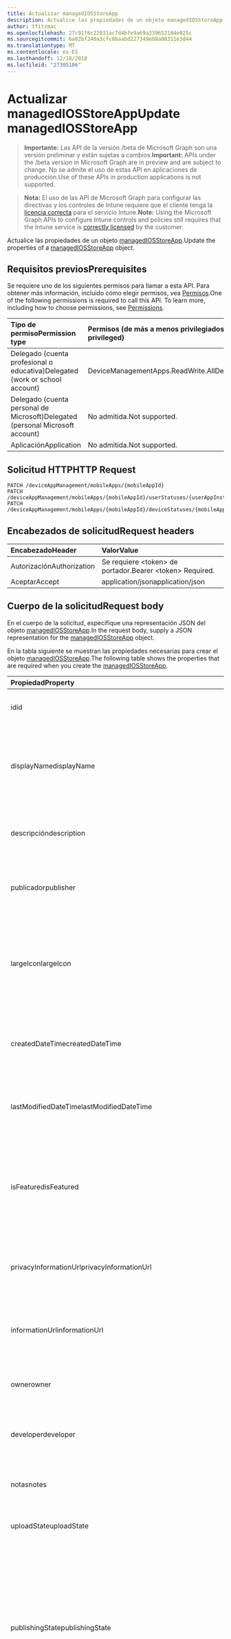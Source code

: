 ```yaml
---
title: Actualizar managedIOSStoreApp
description: Actualice las propiedades de un objeto managedIOSStoreApp.
author: tfitzmac
ms.openlocfilehash: 27c91f6c22031ac7d4bfe9a69a339652104e025c
ms.sourcegitcommit: 6a82bf240a3cfc0baabd227349e08a08311e3d44
ms.translationtype: MT
ms.contentlocale: es-ES
ms.lasthandoff: 12/18/2018
ms.locfileid: "27305106"
---
```

# <a name="update-managediosstoreapp"></a><span data-ttu-id="3e328-103">Actualizar managedIOSStoreApp</span><span class="sxs-lookup"><span data-stu-id="3e328-103">Update managedIOSStoreApp</span></span>

> <span data-ttu-id="3e328-104">**Importante:** Las API de la versión /beta de Microsoft Graph son una versión preliminar y están sujetas a cambios.</span><span class="sxs-lookup"><span data-stu-id="3e328-104">**Important:** APIs under the /beta version in Microsoft Graph are in preview and are subject to change.</span></span> <span data-ttu-id="3e328-105">No se admite el uso de estas API en aplicaciones de producción.</span><span class="sxs-lookup"><span data-stu-id="3e328-105">Use of these APIs in production applications is not supported.</span></span>

> <span data-ttu-id="3e328-106">**Nota:** El uso de las API de Microsoft Graph para configurar las directivas y los controles de Intune requiere que el cliente tenga la [licencia correcta](https://go.microsoft.com/fwlink/?linkid=839381) para el servicio Intune.</span><span class="sxs-lookup"><span data-stu-id="3e328-106">**Note:** Using the Microsoft Graph APIs to configure Intune controls and policies still requires that the Intune service is [correctly licensed](https://go.microsoft.com/fwlink/?linkid=839381) by the customer.</span></span>

<span data-ttu-id="3e328-107">Actualice las propiedades de un objeto [managedIOSStoreApp](../resources/intune-apps-managediosstoreapp.md).</span><span class="sxs-lookup"><span data-stu-id="3e328-107">Update the properties of a [managedIOSStoreApp](../resources/intune-apps-managediosstoreapp.md) object.</span></span>
## <a name="prerequisites"></a><span data-ttu-id="3e328-108">Requisitos previos</span><span class="sxs-lookup"><span data-stu-id="3e328-108">Prerequisites</span></span>
<span data-ttu-id="3e328-p102">Se requiere uno de los siguientes permisos para llamar a esta API. Para obtener más información, incluido cómo elegir permisos, vea [Permisos](/graph/permissions-reference).</span><span class="sxs-lookup"><span data-stu-id="3e328-p102">One of the following permissions is required to call this API. To learn more, including how to choose permissions, see [Permissions](/graph/permissions-reference).</span></span>

|<span data-ttu-id="3e328-111">Tipo de permiso</span><span class="sxs-lookup"><span data-stu-id="3e328-111">Permission type</span></span>|<span data-ttu-id="3e328-112">Permisos (de más a menos privilegiados)</span><span class="sxs-lookup"><span data-stu-id="3e328-112">Permissions (from most to least privileged)</span></span>|
|:---|:---|
|<span data-ttu-id="3e328-113">Delegado (cuenta profesional o educativa)</span><span class="sxs-lookup"><span data-stu-id="3e328-113">Delegated (work or school account)</span></span>|<span data-ttu-id="3e328-114">DeviceManagementApps.ReadWrite.All</span><span class="sxs-lookup"><span data-stu-id="3e328-114">DeviceManagementApps.ReadWrite.All</span></span>|
|<span data-ttu-id="3e328-115">Delegado (cuenta personal de Microsoft)</span><span class="sxs-lookup"><span data-stu-id="3e328-115">Delegated (personal Microsoft account)</span></span>|<span data-ttu-id="3e328-116">No admitida.</span><span class="sxs-lookup"><span data-stu-id="3e328-116">Not supported.</span></span>|
|<span data-ttu-id="3e328-117">Aplicación</span><span class="sxs-lookup"><span data-stu-id="3e328-117">Application</span></span>|<span data-ttu-id="3e328-118">No admitida.</span><span class="sxs-lookup"><span data-stu-id="3e328-118">Not supported.</span></span>|

## <a name="http-request"></a><span data-ttu-id="3e328-119">Solicitud HTTP</span><span class="sxs-lookup"><span data-stu-id="3e328-119">HTTP Request</span></span>
<!-- {
  "blockType": "ignored"
}
-->
``` http
PATCH /deviceAppManagement/mobileApps/{mobileAppId}
PATCH /deviceAppManagement/mobileApps/{mobileAppId}/userStatuses/{userAppInstallStatusId}/app
PATCH /deviceAppManagement/mobileApps/{mobileAppId}/deviceStatuses/{mobileAppInstallStatusId}/app
```

## <a name="request-headers"></a><span data-ttu-id="3e328-120">Encabezados de solicitud</span><span class="sxs-lookup"><span data-stu-id="3e328-120">Request headers</span></span>
|<span data-ttu-id="3e328-121">Encabezado</span><span class="sxs-lookup"><span data-stu-id="3e328-121">Header</span></span>|<span data-ttu-id="3e328-122">Valor</span><span class="sxs-lookup"><span data-stu-id="3e328-122">Value</span></span>|
|:---|:---|
|<span data-ttu-id="3e328-123">Autorización</span><span class="sxs-lookup"><span data-stu-id="3e328-123">Authorization</span></span>|<span data-ttu-id="3e328-124">Se requiere &lt;token&gt; de portador.</span><span class="sxs-lookup"><span data-stu-id="3e328-124">Bearer &lt;token&gt; Required.</span></span>|
|<span data-ttu-id="3e328-125">Aceptar</span><span class="sxs-lookup"><span data-stu-id="3e328-125">Accept</span></span>|<span data-ttu-id="3e328-126">application/json</span><span class="sxs-lookup"><span data-stu-id="3e328-126">application/json</span></span>|

## <a name="request-body"></a><span data-ttu-id="3e328-127">Cuerpo de la solicitud</span><span class="sxs-lookup"><span data-stu-id="3e328-127">Request body</span></span>
<span data-ttu-id="3e328-128">En el cuerpo de la solicitud, especifique una representación JSON del objeto [managedIOSStoreApp](../resources/intune-apps-managediosstoreapp.md).</span><span class="sxs-lookup"><span data-stu-id="3e328-128">In the request body, supply a JSON representation for the [managedIOSStoreApp](../resources/intune-apps-managediosstoreapp.md) object.</span></span>

<span data-ttu-id="3e328-129">En la tabla siguiente se muestran las propiedades necesarias para crear el objeto [managedIOSStoreApp](../resources/intune-apps-managediosstoreapp.md).</span><span class="sxs-lookup"><span data-stu-id="3e328-129">The following table shows the properties that are required when you create the [managedIOSStoreApp](../resources/intune-apps-managediosstoreapp.md).</span></span>

|<span data-ttu-id="3e328-130">Propiedad</span><span class="sxs-lookup"><span data-stu-id="3e328-130">Property</span></span>|<span data-ttu-id="3e328-131">Tipo</span><span class="sxs-lookup"><span data-stu-id="3e328-131">Type</span></span>|<span data-ttu-id="3e328-132">Descripción</span><span class="sxs-lookup"><span data-stu-id="3e328-132">Description</span></span>|
|:---|:---|:---|
|<span data-ttu-id="3e328-133">id</span><span class="sxs-lookup"><span data-stu-id="3e328-133">id</span></span>|<span data-ttu-id="3e328-134">String</span><span class="sxs-lookup"><span data-stu-id="3e328-134">String</span></span>|<span data-ttu-id="3e328-135">Clave de la entidad.</span><span class="sxs-lookup"><span data-stu-id="3e328-135">Key of the entity.</span></span> <span data-ttu-id="3e328-136">Heredado de [mobileApp](../resources/intune-apps-mobileapp.md).</span><span class="sxs-lookup"><span data-stu-id="3e328-136">Inherited from [mobileApp](../resources/intune-apps-mobileapp.md)</span></span>|
|<span data-ttu-id="3e328-137">displayName</span><span class="sxs-lookup"><span data-stu-id="3e328-137">displayName</span></span>|<span data-ttu-id="3e328-138">String</span><span class="sxs-lookup"><span data-stu-id="3e328-138">String</span></span>|<span data-ttu-id="3e328-139">Título de la aplicación importado o proporcionado por el administrador.</span><span class="sxs-lookup"><span data-stu-id="3e328-139">The admin provided or imported title of the app.</span></span> <span data-ttu-id="3e328-140">Heredado de [mobileApp](../resources/intune-apps-mobileapp.md).</span><span class="sxs-lookup"><span data-stu-id="3e328-140">Inherited from [mobileApp](../resources/intune-apps-mobileapp.md)</span></span>|
|<span data-ttu-id="3e328-141">descripción</span><span class="sxs-lookup"><span data-stu-id="3e328-141">description</span></span>|<span data-ttu-id="3e328-142">String</span><span class="sxs-lookup"><span data-stu-id="3e328-142">String</span></span>|<span data-ttu-id="3e328-143">Descripción de la aplicación.</span><span class="sxs-lookup"><span data-stu-id="3e328-143">The description of the app.</span></span> <span data-ttu-id="3e328-144">Heredado de [mobileApp](../resources/intune-apps-mobileapp.md).</span><span class="sxs-lookup"><span data-stu-id="3e328-144">Inherited from [mobileApp](../resources/intune-apps-mobileapp.md)</span></span>|
|<span data-ttu-id="3e328-145">publicador</span><span class="sxs-lookup"><span data-stu-id="3e328-145">publisher</span></span>|<span data-ttu-id="3e328-146">String</span><span class="sxs-lookup"><span data-stu-id="3e328-146">String</span></span>|<span data-ttu-id="3e328-147">Publicador de la aplicación.</span><span class="sxs-lookup"><span data-stu-id="3e328-147">The publisher of the app.</span></span> <span data-ttu-id="3e328-148">Heredado de [mobileApp](../resources/intune-apps-mobileapp.md).</span><span class="sxs-lookup"><span data-stu-id="3e328-148">Inherited from [mobileApp](../resources/intune-apps-mobileapp.md)</span></span>|
|<span data-ttu-id="3e328-149">largeIcon</span><span class="sxs-lookup"><span data-stu-id="3e328-149">largeIcon</span></span>|[<span data-ttu-id="3e328-150">mimeContent</span><span class="sxs-lookup"><span data-stu-id="3e328-150">mimeContent</span></span>](../resources/intune-shared-mimecontent.md)|<span data-ttu-id="3e328-151">Icono grande que se mostrará en los detalles de la aplicación y se usa para cargar el icono.</span><span class="sxs-lookup"><span data-stu-id="3e328-151">The large icon, to be displayed in the app details and used for upload of the icon.</span></span> <span data-ttu-id="3e328-152">Heredado de [mobileApp](../resources/intune-apps-mobileapp.md).</span><span class="sxs-lookup"><span data-stu-id="3e328-152">Inherited from [mobileApp](../resources/intune-apps-mobileapp.md)</span></span>|
|<span data-ttu-id="3e328-153">createdDateTime</span><span class="sxs-lookup"><span data-stu-id="3e328-153">createdDateTime</span></span>|<span data-ttu-id="3e328-154">DateTimeOffset</span><span class="sxs-lookup"><span data-stu-id="3e328-154">DateTimeOffset</span></span>|<span data-ttu-id="3e328-155">Fecha y hora de creación de la aplicación.</span><span class="sxs-lookup"><span data-stu-id="3e328-155">The date and time the app was created.</span></span> <span data-ttu-id="3e328-156">Heredado de [mobileApp](../resources/intune-apps-mobileapp.md).</span><span class="sxs-lookup"><span data-stu-id="3e328-156">Inherited from [mobileApp](../resources/intune-apps-mobileapp.md)</span></span>|
|<span data-ttu-id="3e328-157">lastModifiedDateTime</span><span class="sxs-lookup"><span data-stu-id="3e328-157">lastModifiedDateTime</span></span>|<span data-ttu-id="3e328-158">DateTimeOffset</span><span class="sxs-lookup"><span data-stu-id="3e328-158">DateTimeOffset</span></span>|<span data-ttu-id="3e328-159">Fecha y hora de la última modificación de la aplicación.</span><span class="sxs-lookup"><span data-stu-id="3e328-159">The date and time the app was last modified.</span></span> <span data-ttu-id="3e328-160">Heredado de [mobileApp](../resources/intune-apps-mobileapp.md).</span><span class="sxs-lookup"><span data-stu-id="3e328-160">Inherited from [mobileApp](../resources/intune-apps-mobileapp.md)</span></span>|
|<span data-ttu-id="3e328-161">isFeatured</span><span class="sxs-lookup"><span data-stu-id="3e328-161">isFeatured</span></span>|<span data-ttu-id="3e328-162">Boolean</span><span class="sxs-lookup"><span data-stu-id="3e328-162">Boolean</span></span>|<span data-ttu-id="3e328-163">Valor que indica si el administrador ha marcado la aplicación como destacada. Heredado de [mobileApp](../resources/intune-apps-mobileapp.md).</span><span class="sxs-lookup"><span data-stu-id="3e328-163">The value indicating whether the app is marked as featured by the admin. Inherited from [mobileApp](../resources/intune-apps-mobileapp.md)</span></span>|
|<span data-ttu-id="3e328-164">privacyInformationUrl</span><span class="sxs-lookup"><span data-stu-id="3e328-164">privacyInformationUrl</span></span>|<span data-ttu-id="3e328-165">String</span><span class="sxs-lookup"><span data-stu-id="3e328-165">String</span></span>|<span data-ttu-id="3e328-166">La dirección URL de la declaración de privacidad.</span><span class="sxs-lookup"><span data-stu-id="3e328-166">The privacy statement Url.</span></span> <span data-ttu-id="3e328-167">Heredado de [mobileApp](../resources/intune-apps-mobileapp.md).</span><span class="sxs-lookup"><span data-stu-id="3e328-167">Inherited from [mobileApp](../resources/intune-apps-mobileapp.md)</span></span>|
|<span data-ttu-id="3e328-168">informationUrl</span><span class="sxs-lookup"><span data-stu-id="3e328-168">informationUrl</span></span>|<span data-ttu-id="3e328-169">String</span><span class="sxs-lookup"><span data-stu-id="3e328-169">String</span></span>|<span data-ttu-id="3e328-170">La dirección URL para obtener más información.</span><span class="sxs-lookup"><span data-stu-id="3e328-170">The more information Url.</span></span> <span data-ttu-id="3e328-171">Heredado de [mobileApp](../resources/intune-apps-mobileapp.md).</span><span class="sxs-lookup"><span data-stu-id="3e328-171">Inherited from [mobileApp](../resources/intune-apps-mobileapp.md)</span></span>|
|<span data-ttu-id="3e328-172">owner</span><span class="sxs-lookup"><span data-stu-id="3e328-172">owner</span></span>|<span data-ttu-id="3e328-173">String</span><span class="sxs-lookup"><span data-stu-id="3e328-173">String</span></span>|<span data-ttu-id="3e328-174">Propietario de la aplicación.</span><span class="sxs-lookup"><span data-stu-id="3e328-174">The owner of the app.</span></span> <span data-ttu-id="3e328-175">Heredado de [mobileApp](../resources/intune-apps-mobileapp.md).</span><span class="sxs-lookup"><span data-stu-id="3e328-175">Inherited from [mobileApp](../resources/intune-apps-mobileapp.md)</span></span>|
|<span data-ttu-id="3e328-176">developer</span><span class="sxs-lookup"><span data-stu-id="3e328-176">developer</span></span>|<span data-ttu-id="3e328-177">String</span><span class="sxs-lookup"><span data-stu-id="3e328-177">String</span></span>|<span data-ttu-id="3e328-178">Desarrollador de la aplicación.</span><span class="sxs-lookup"><span data-stu-id="3e328-178">The developer of the app.</span></span> <span data-ttu-id="3e328-179">Heredado de [mobileApp](../resources/intune-apps-mobileapp.md).</span><span class="sxs-lookup"><span data-stu-id="3e328-179">Inherited from [mobileApp](../resources/intune-apps-mobileapp.md)</span></span>|
|<span data-ttu-id="3e328-180">notas</span><span class="sxs-lookup"><span data-stu-id="3e328-180">notes</span></span>|<span data-ttu-id="3e328-181">String</span><span class="sxs-lookup"><span data-stu-id="3e328-181">String</span></span>|<span data-ttu-id="3e328-182">Notas de la aplicación.</span><span class="sxs-lookup"><span data-stu-id="3e328-182">Notes for the app.</span></span> <span data-ttu-id="3e328-183">Heredado de [mobileApp](../resources/intune-apps-mobileapp.md).</span><span class="sxs-lookup"><span data-stu-id="3e328-183">Inherited from [mobileApp](../resources/intune-apps-mobileapp.md)</span></span>|
|<span data-ttu-id="3e328-184">uploadState</span><span class="sxs-lookup"><span data-stu-id="3e328-184">uploadState</span></span>|<span data-ttu-id="3e328-185">Int32</span><span class="sxs-lookup"><span data-stu-id="3e328-185">Int32</span></span>|<span data-ttu-id="3e328-186">El estado de carga.</span><span class="sxs-lookup"><span data-stu-id="3e328-186">The upload state.</span></span> <span data-ttu-id="3e328-187">Heredado de [mobileApp](../resources/intune-apps-mobileapp.md).</span><span class="sxs-lookup"><span data-stu-id="3e328-187">Inherited from [mobileApp](../resources/intune-apps-mobileapp.md)</span></span>|
|<span data-ttu-id="3e328-188">publishingState</span><span class="sxs-lookup"><span data-stu-id="3e328-188">publishingState</span></span>|[<span data-ttu-id="3e328-189">mobileAppPublishingState</span><span class="sxs-lookup"><span data-stu-id="3e328-189">mobileAppPublishingState</span></span>](../resources/intune-apps-mobileapppublishingstate.md)|<span data-ttu-id="3e328-190">Estado de publicación de la aplicación.</span><span class="sxs-lookup"><span data-stu-id="3e328-190">The publishing state for the app.</span></span> <span data-ttu-id="3e328-191">La aplicación no puede asignarse a menos que se publique.</span><span class="sxs-lookup"><span data-stu-id="3e328-191">The app cannot be assigned unless the app is published.</span></span> <span data-ttu-id="3e328-192">Se hereda de [mobileApp](../resources/intune-apps-mobileapp.md).</span><span class="sxs-lookup"><span data-stu-id="3e328-192">Inherited from [mobileApp](../resources/intune-apps-mobileapp.md).</span></span> <span data-ttu-id="3e328-193">Los valores posibles son: `notPublished`, `processing` y `published`.</span><span class="sxs-lookup"><span data-stu-id="3e328-193">Possible values are: `notPublished`, `processing`, `published`.</span></span>|
|<span data-ttu-id="3e328-194">appAvailability</span><span class="sxs-lookup"><span data-stu-id="3e328-194">appAvailability</span></span>|[<span data-ttu-id="3e328-195">managedAppAvailability</span><span class="sxs-lookup"><span data-stu-id="3e328-195">managedAppAvailability</span></span>](../resources/intune-apps-managedappavailability.md)|<span data-ttu-id="3e328-196">Disponibilidad de la aplicación.</span><span class="sxs-lookup"><span data-stu-id="3e328-196">The Application's availability.</span></span> <span data-ttu-id="3e328-197">Se hereda de [managedApp](../resources/intune-apps-managedapp.md).</span><span class="sxs-lookup"><span data-stu-id="3e328-197">Inherited from [managedApp](../resources/intune-apps-managedapp.md).</span></span> <span data-ttu-id="3e328-198">Los valores posibles son: `global` y `lineOfBusiness`.</span><span class="sxs-lookup"><span data-stu-id="3e328-198">Possible values are: `global`, `lineOfBusiness`.</span></span>|
|<span data-ttu-id="3e328-199">versión</span><span class="sxs-lookup"><span data-stu-id="3e328-199">version</span></span>|<span data-ttu-id="3e328-200">String</span><span class="sxs-lookup"><span data-stu-id="3e328-200">String</span></span>|<span data-ttu-id="3e328-201">Versión de la aplicación.</span><span class="sxs-lookup"><span data-stu-id="3e328-201">The Application's version.</span></span> <span data-ttu-id="3e328-202">Heredado de [managedApp](../resources/intune-apps-managedapp.md)</span><span class="sxs-lookup"><span data-stu-id="3e328-202">Inherited from [managedApp](../resources/intune-apps-managedapp.md)</span></span>|
|<span data-ttu-id="3e328-203">bundleId</span><span class="sxs-lookup"><span data-stu-id="3e328-203">bundleId</span></span>|<span data-ttu-id="3e328-204">String</span><span class="sxs-lookup"><span data-stu-id="3e328-204">String</span></span>|<span data-ttu-id="3e328-205">El identificador de lote de la aplicación.</span><span class="sxs-lookup"><span data-stu-id="3e328-205">The app's Bundle ID.</span></span>|
|<span data-ttu-id="3e328-206">appStoreUrl</span><span class="sxs-lookup"><span data-stu-id="3e328-206">appStoreUrl</span></span>|<span data-ttu-id="3e328-207">String</span><span class="sxs-lookup"><span data-stu-id="3e328-207">String</span></span>|<span data-ttu-id="3e328-208">La AppStoreUrl de Apple.</span><span class="sxs-lookup"><span data-stu-id="3e328-208">The Apple AppStoreUrl.</span></span>|
|<span data-ttu-id="3e328-209">applicableDeviceType</span><span class="sxs-lookup"><span data-stu-id="3e328-209">applicableDeviceType</span></span>|[<span data-ttu-id="3e328-210">iosDeviceType</span><span class="sxs-lookup"><span data-stu-id="3e328-210">iosDeviceType</span></span>](../resources/intune-apps-iosdevicetype.md)|<span data-ttu-id="3e328-211">Arquitectura de iOS en la que se puede ejecutar esta aplicación.</span><span class="sxs-lookup"><span data-stu-id="3e328-211">The iOS architecture for which this app can run on.</span></span>|
|<span data-ttu-id="3e328-212">minimumSupportedOperatingSystem</span><span class="sxs-lookup"><span data-stu-id="3e328-212">minimumSupportedOperatingSystem</span></span>|[<span data-ttu-id="3e328-213">iosMinimumOperatingSystem</span><span class="sxs-lookup"><span data-stu-id="3e328-213">iosMinimumOperatingSystem</span></span>](../resources/intune-apps-iosminimumoperatingsystem.md)|<span data-ttu-id="3e328-214">El valor para el sistema operativo mínimo compatible.</span><span class="sxs-lookup"><span data-stu-id="3e328-214">The value for the minimum supported operating system.</span></span>|



## <a name="response"></a><span data-ttu-id="3e328-215">Respuesta</span><span class="sxs-lookup"><span data-stu-id="3e328-215">Response</span></span>
<span data-ttu-id="3e328-216">Si se ejecuta correctamente, este método devuelve un código de respuesta `200 OK` y un objeto [managedIOSStoreApp](../resources/intune-apps-managediosstoreapp.md) actualizado en el cuerpo de la respuesta.</span><span class="sxs-lookup"><span data-stu-id="3e328-216">If successful, this method returns a `200 OK` response code and an updated [managedIOSStoreApp](../resources/intune-apps-managediosstoreapp.md) object in the response body.</span></span>

## <a name="example"></a><span data-ttu-id="3e328-217">Ejemplo</span><span class="sxs-lookup"><span data-stu-id="3e328-217">Example</span></span>
### <a name="request"></a><span data-ttu-id="3e328-218">Solicitud</span><span class="sxs-lookup"><span data-stu-id="3e328-218">Request</span></span>
<span data-ttu-id="3e328-219">Aquí tiene un ejemplo de la solicitud.</span><span class="sxs-lookup"><span data-stu-id="3e328-219">Here is an example of the request.</span></span>
``` http
PATCH https://graph.microsoft.com/beta/deviceAppManagement/mobileApps/{mobileAppId}
Content-type: application/json
Content-length: 1113

{
  "displayName": "Display Name value",
  "description": "Description value",
  "publisher": "Publisher value",
  "largeIcon": {
    "@odata.type": "microsoft.graph.mimeContent",
    "type": "Type value",
    "value": "dmFsdWU="
  },
  "lastModifiedDateTime": "2017-01-01T00:00:35.1329464-08:00",
  "isFeatured": true,
  "privacyInformationUrl": "https://example.com/privacyInformationUrl/",
  "informationUrl": "https://example.com/informationUrl/",
  "owner": "Owner value",
  "developer": "Developer value",
  "notes": "Notes value",
  "uploadState": 11,
  "publishingState": "processing",
  "appAvailability": "lineOfBusiness",
  "version": "Version value",
  "bundleId": "Bundle Id value",
  "appStoreUrl": "https://example.com/appStoreUrl/",
  "applicableDeviceType": {
    "@odata.type": "microsoft.graph.iosDeviceType",
    "iPad": true,
    "iPhoneAndIPod": true
  },
  "minimumSupportedOperatingSystem": {
    "@odata.type": "microsoft.graph.iosMinimumOperatingSystem",
    "v8_0": true,
    "v9_0": true,
    "v10_0": true,
    "v11_0": true,
    "v12_0": true
  }
}
```

### <a name="response"></a><span data-ttu-id="3e328-220">Respuesta</span><span class="sxs-lookup"><span data-stu-id="3e328-220">Response</span></span>
<span data-ttu-id="3e328-p119">Aquí tiene un ejemplo de la respuesta. Nota: Puede que el objeto de respuesta que aparece aquí se trunque para abreviar. Todas las propiedades se devolverán de una llamada real.</span><span class="sxs-lookup"><span data-stu-id="3e328-p119">Here is an example of the response. Note: The response object shown here may be truncated for brevity. All of the properties will be returned from an actual call.</span></span>
``` http
HTTP/1.1 200 OK
Content-Type: application/json
Content-Length: 1278

{
  "@odata.type": "#microsoft.graph.managedIOSStoreApp",
  "id": "51b9830f-830f-51b9-0f83-b9510f83b951",
  "displayName": "Display Name value",
  "description": "Description value",
  "publisher": "Publisher value",
  "largeIcon": {
    "@odata.type": "microsoft.graph.mimeContent",
    "type": "Type value",
    "value": "dmFsdWU="
  },
  "createdDateTime": "2017-01-01T00:02:43.5775965-08:00",
  "lastModifiedDateTime": "2017-01-01T00:00:35.1329464-08:00",
  "isFeatured": true,
  "privacyInformationUrl": "https://example.com/privacyInformationUrl/",
  "informationUrl": "https://example.com/informationUrl/",
  "owner": "Owner value",
  "developer": "Developer value",
  "notes": "Notes value",
  "uploadState": 11,
  "publishingState": "processing",
  "appAvailability": "lineOfBusiness",
  "version": "Version value",
  "bundleId": "Bundle Id value",
  "appStoreUrl": "https://example.com/appStoreUrl/",
  "applicableDeviceType": {
    "@odata.type": "microsoft.graph.iosDeviceType",
    "iPad": true,
    "iPhoneAndIPod": true
  },
  "minimumSupportedOperatingSystem": {
    "@odata.type": "microsoft.graph.iosMinimumOperatingSystem",
    "v8_0": true,
    "v9_0": true,
    "v10_0": true,
    "v11_0": true,
    "v12_0": true
  }
}
```





